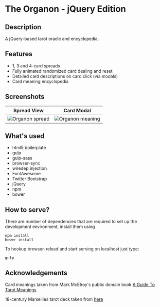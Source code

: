 # The Organon - jQuery Edition

## Description
A jQuery-based tarot oracle and encyclopedia.

## Features

* 1, 3 and 4-card spreads
* Fully animated randomized card dealing and reset
* Detailed card descriptions on card click (via modals)
* Card meaning encyclopedia

## Screenshots


Spread View | Card Modal
------ | ------------
![Organon spread](https://raw.githubusercontent.com/dnets/organon-js/master/img/screenshot-main.png) | ![Organon meaning](https://raw.githubusercontent.com/dnets/organon-js/master/img/screenshot-meaning.png)

## What's used

* html5 boilerplate
* gulp
* gulp-sass
* browser-sync
* wiredep injection
* FontAwesome
* Twitter Bootstrap
* jQuery
* npm
* bower

## How to serve?

There are number of dependencies that are required to set up the development environment, install them using

```
npm install
bower install
```

To hookup browser-reload and start serving on localhost just type:

```
gulp
```

## Acknowledgements

Card meanings taken from Mark McElroy's public domain book [A Guide To Tarot Meanings](http://www.madebymark.com/)

 18-century Marseilles tarot deck taken from [here](http://www.wischik.com/lu/tarot/)

